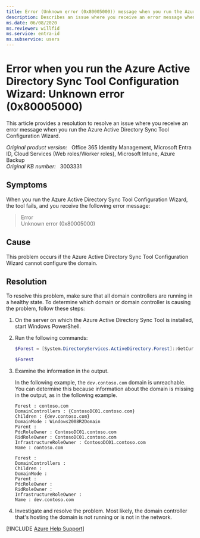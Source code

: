 ```yaml
---
title: Error (Unknown error (0x80005000)) message when you run the Azure Active Directory Sync Tool Configuration Wizard
description: Describes an issue where you receive an error message when you run the Azure Active Directory Sync Tool Configuration Wizard. Provides a resolution.
ms.date: 06/08/2020
ms.reviewer: willfid
ms.service: entra-id
ms.subservice: users
---
```

# Error when you run the Azure Active Directory Sync Tool Configuration Wizard: Unknown error (0x80005000)

This article provides a resolution to resolve an issue where you receive an error message when you run the Azure Active Directory Sync Tool Configuration Wizard.

_Original product version:_ &nbsp; Office 365 Identity Management, Microsoft Entra ID, Cloud Services (Web roles/Worker roles), Microsoft Intune, Azure Backup  
_Original KB number:_ &nbsp; 3003331

## Symptoms

When you run the Azure Active Directory Sync Tool Configuration Wizard, the tool fails, and you receive the following error message:

> Error  
Unknown error (0x80005000)

## Cause

This problem occurs if the Azure Active Directory Sync Tool Configuration Wizard cannot configure the domain.

## Resolution

To resolve this problem, make sure that all domain controllers are running in a healthy state. To determine which domain or domain controller is causing the problem, follow these steps:

1. On the server on which the Azure Active Directory Sync Tool is installed, start Windows PowerShell.
2. Run the following commands:

    ```powershell
    $Forest = [System.DirectoryServices.ActiveDirectory.Forest]::GetCurrentForest().domains
    ```

    ```powershell
    $Forest
    ```

3. Examine the information in the output.

    In the following example, the `dev.contoso.com` domain is unreachable. You can determine this because information about the domain is missing in the output, as in the following example.

    ```
    Forest : contoso.com
    DomainControllers : {ContosoDC01.contoso.com}
    Children : {dev.contoso.com}
    DomainMode : Windows2008R2Domain
    Parent :
    PdcRoleOwner : ContosoDC01.contoso.com
    RidRoleOwner : ContosoDC01.contoso.com
    InfrastructureRoleOwner : ContosoDC01.contoso.com
    Name : contoso.com

    Forest :
    DomainControllers :
    Children :
    DomainMode :
    Parent :
    PdcRoleOwner :
    RidRoleOwner :
    InfrastructureRoleOwner :
    Name : dev.contoso.com
    ```

4. Investigate and resolve the problem. Most likely, the domain controller that's hosting the domain is not running or is not in the network.

[!INCLUDE [Azure Help Support](../../../includes/azure-help-support.md)]
